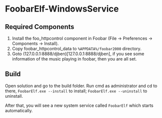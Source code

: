 FoobarElf-WindowsService
========================

## Required Components

1. Install the foo_httpcontrol component in Foobar (File -> Preferences -> Components -> Install).
2. Copy foobar_httpcontrol_data to `%APPDATA%/foobar2000` directory.
3. Goto (127.0.0.1:8888/djben)[127.0.0.1:8888/djben], if you see some information of the music playing in foobar, then you are all set.

## Build

Open solution and go to the build folder. Run cmd as administrator and cd to there, `FoobarElf.exe --install` to install; `FoobarElf.exe --uninstall` to uninstall.

After that, you will see a new system service called `FoobarElf` which starts automatically.

